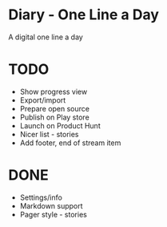# Diary - One Line a Day

A digital one line a day

# TODO
- Show progress view
- Export/import
- Prepare open source
- Publish on Play store
- Launch on Product Hunt
- Nicer list - stories
- Add footer, end of stream item

# DONE
- Settings/info
- Markdown support
- Pager style - stories


